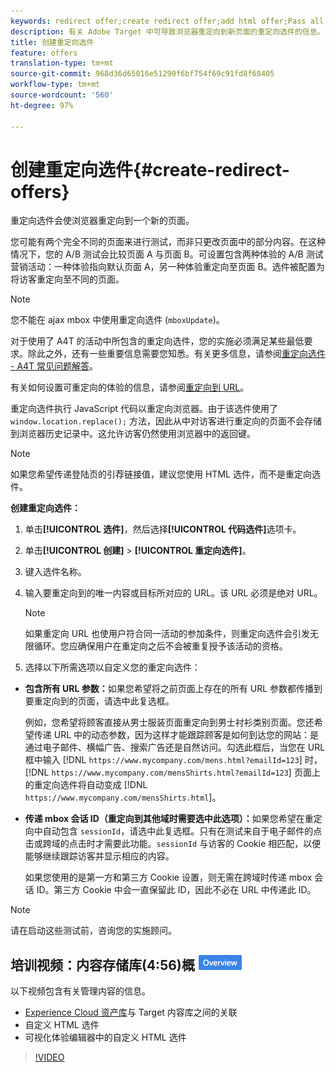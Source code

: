 ```yaml
---
keywords: redirect offer;create redirect offer;add html offer;Pass all URL parameters in redirect;Pass mboxSessionId in redirect (only needed when the redirect is going to a different domain)
description: 有关 Adobe Target 中可导致浏览器重定向到新页面的重定向选件的信息。
title: 创建重定向选件
feature: offers
translation-type: tm+mt
source-git-commit: 968d36d65016e51290f6bf754f69c91fd8f68405
workflow-type: tm+mt
source-wordcount: '560'
ht-degree: 97%

---
```



# 创建重定向选件{#create-redirect-offers}

重定向选件会使浏览器重定向到一个新的页面。

您可能有两个完全不同的页面来进行测试，而非只更改页面中的部分内容。在这种情况下，您的 A/B 测试会比较页面 A 与页面 B。可设置包含两种体验的 A/B 测试营销活动：一种体验指向默认页面 A，另一种体验重定向至页面 B。选件被配置为将访客重定向至不同的页面。

>[!NOTE]
>
>您不能在 ajax mbox 中使用重定向选件 (`mboxUpdate`)。
>
>对于使用了 A4T 的活动中所包含的重定向选件，您的实施必须满足某些最低要求。除此之外，还有一些重要信息需要您知悉。有关更多信息，请参阅[重定向选件 - A4T 常见问题解答](/help/c-integrating-target-with-mac/a4t/r-a4t-faq/a4t-faq-redirect-offers.md#concept_21BF213F10E1414A9DCD4A98AF207905)。

有关如何设置可重定向的体验的信息，请参阅[重定向到 URL](/help/c-experiences/c-visual-experience-composer/redirect-offer.md#task_9578678D42784F5EB9638F8AC8C911FA)。

重定向选件执行 JavaScript 代码以重定向浏览器。由于该选件使用了 `window.location.replace();` 方法，因此从中对访客进行重定向的页面不会存储到浏览器历史记录中。这允许访客仍然使用浏览器中的返回键。

>[!NOTE]
>
>如果您希望传递登陆页的引荐链接值，建议您使用 HTML 选件，而不是重定向选件。

**创建重定向选件：**

1. 单击&#x200B;**[!UICONTROL 选件]**，然后选择&#x200B;**[!UICONTROL 代码选件]**&#x200B;选项卡。
1. 单击&#x200B;**[!UICONTROL 创建]** > **[!UICONTROL 重定向选件]**。
1. 键入选件名称。
1. 输入要重定向到的唯一内容或目标所对应的 URL。该 URL 必须是绝对 URL。

   >[!NOTE]
   >
   >如果重定向 URL 也使用户符合同一活动的参加条件，则重定向选件会引发无限循环。您应确保用户在重定向之后不会被重复授予该活动的资格。

1. 选择以下所需选项以自定义您的重定向选件：

* **包含所有 URL 参数：**&#x200B;如果您希望将之前页面上存在的所有 URL 参数都传播到要重定向到的页面，请选中此复选框。

   例如，您希望将顾客直接从男士服装页面重定向到男士衬衫类别页面。您还希望传递 URL 中的动态参数，因为这样才能跟踪顾客是如何到达您的网站：是通过电子邮件、横幅广告、搜索广告还是自然访问。勾选此框后，当您在 URL 框中输入 [!DNL `https://www.mycompany.com/mens.html?emailId=123`] 时，[!DNL `https://www.mycompany.com/mensShirts.html?emailId=123`] 页面上的重定向选件将自动变成 [!DNL `https://www.mycompany.com/mensShirts.html`]。

* **传递 mbox 会话 ID（重定向到其他域时需要选中此选项）：**&#x200B;如果您希望在重定向中自动包含 `sessionId`，请选中此复选框。只有在测试来自于电子邮件的点击或跨域的点击时才需要此功能。`sessionId` 与访客的 Cookie 相匹配，以便能够继续跟踪访客并显示相应的内容。

   如果您使用的是第一方和第三方 Cookie 设置，则无需在跨域时传递 mbox 会话 ID。第三方 Cookie 中会一直保留此 ID，因此不必在 URL 中传递此 ID。

>[!NOTE]
>
>请在启动这些测试前，咨询您的实施顾问。

## 培训视频：内容存储库(4:56)概 ![述徽章](/help/assets/overview.png)

以下视频包含有关管理内容的信息。

* [Experience Cloud 资产库](https://experienceleague.adobe.com/docs/core-services/interface/assets/creative-cloud.html)与 Target 内容库之间的关联
* 自定义 HTML 选件
* 可视化体验编辑器中的自定义 HTML 选件

>[!VIDEO](https://video.tv.adobe.com/v/17387)
